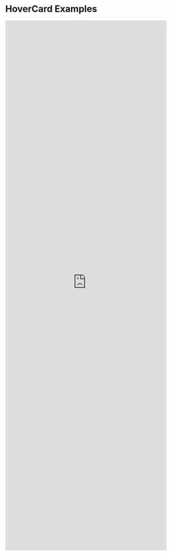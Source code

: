 # HoverCard Examples

<iframe 
    title='HoverCard Examples'
    src='https://fabricweb.z5.web.core.windows.net/pr-deploy-site/refs/heads/master/fabric-website-resources/dist/index.html#/examples/hovercard?docsExample=true'
    frameborder='no'
    height='1650'
    style='width: 100%;'
>